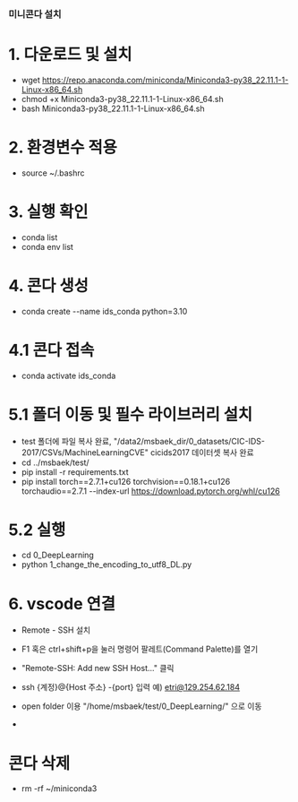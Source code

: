 

### 미니콘다 설치
# 1. 다운로드 및 설치
- wget https://repo.anaconda.com/miniconda/Miniconda3-py38_22.11.1-1-Linux-x86_64.sh
- chmod +x Miniconda3-py38_22.11.1-1-Linux-x86_64.sh
- bash Miniconda3-py38_22.11.1-1-Linux-x86_64.sh

# 2. 환경변수 적용
 - source ~/.bashrc

# 3. 실행 확인
 - conda list
 - conda env list
 
# 4. 콘다 생성
 - conda create --name ids_conda python=3.10

# 4.1 콘다 접속
 - conda activate ids_conda

# 5.1 폴더 이동 및 필수 라이브러리 설치
 - test 폴더에 파일 복사 완료, "/data2/msbaek_dir/0_datasets/CIC-IDS-2017/CSVs/MachineLearningCVE" cicids2017 데이터셋 복사 완료
 - cd ../msbaek/test/
 - pip install -r requirements.txt
 - pip install torch==2.7.1+cu126 torchvision==0.18.1+cu126 torchaudio==2.7.1 --index-url https://download.pytorch.org/whl/cu126


# 5.2 실행
 - cd 0_DeepLearning
 - python 1_change_the_encoding_to_utf8_DL.py

# 6. vscode 연결
 - Remote - SSH 설치
 - F1 혹은 ctrl+shift+p을 눌러 명령어 팔레트(Command Palette)를 열기
 - "Remote-SSH: Add new SSH Host..." 클릭
 - ssh {계정}@{Host 주소} -{port} 입력
   예) etri@129.254.62.184
 - open folder 이용 "/home/msbaek/test/0_DeepLearning/" 으로 이동

 - 
# 콘다 삭제
 - rm -rf ~/miniconda3
